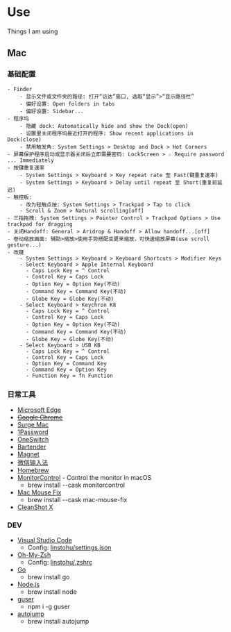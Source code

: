 # Use

Things I am using

## Mac

### 基础配置

```
- Finder
    - 显示文件或文件夹的路径: 打开“访达”窗口, 选取“显示”>“显示路径栏”
    - 偏好设置: Open folders in tabs
    - 偏好设置: Sidebar...
- 程序坞
    - 隐藏 dock: Automatically hide and show the Dock(open)
    - 设置里关闭程序坞最近打开的程序: Show recent applications in Dock(close)
    - 禁用触发角: System Settings > Desktop and Dock > Hot Corners
- 屏幕保护程序启动或显示器关闭后立即需要密码: LockScreen > ☆ Require password ... Immediately
- 按键重复速率
    - System Settings > Keyboard > Key repeat rate 至 Fast(键重复速率)
    - System Settings > Keyboard > Delay until repeat 至 Short(重复前延迟)
- 触控板:
    - 改为轻触点按: System Settings > Trackpad > Tap to click
    - Scroll & Zoom > Natural scrolling[off]
- 三指拖拽: System Settings > Pointer Control > Trackpad Options > Use trackpad for dragging
- 关闭Handoff: General > Aridrop & Handoff > Allow handoff...[off]
- 卷动缩放画面: 辅助>缩放>使用手势搭配变更来缩放，可快速缩放屏幕(use scroll gesture...)
- 改键
    - System Settings > Keyboard > Keyboard Shortcuts > Modifier Keys
    - Select Keyboard > Apple Internal Keyboard
      - Caps Lock Key = ^ Control
      - Control Key = Caps Lock
      - Option Key = Option Key(不动)
      - Command Key = Command Key(不动)
      - Globe Key = Globe Key(不动)
    - Select Keyboard > Keychron K8
      - Caps Lock Key = ^ Control
      - Control Key = Caps Lock
      - Option Key = Option Key(不动)
      - Command Key = Command Key(不动)
      - Globe Key = Globe Key(不动)
    - Select Keyboard > USB KB
      - Caps Lock Key = ^ Control
      - Control Key = Caps Lock
      - Option Key = Command Key
      - Command Key = Option Key
      - Function Key = fn Function
```

### 日常工具

- [Microsoft Edge](https://www.microsoft.com/edge)
- [~~Google Chrome~~](https://www.google.com/chrome/)
- [Surge Mac](https://nssurge.com/)
- [1Password](https://1password.com/downloads/mac/)
- [OneSwitch](https://fireball.studio/oneswitch/)
- [Bartender](https://www.macbartender.com/)
- [Magnet](https://magnet.crowdcafe.com/)
- [微信输入法](https://z.weixin.qq.com/)
- [Homebrew](https://brew.sh/)
- [MonitorControl](https://github.com/MonitorControl/MonitorControl) - Control the monitor in macOS
  - brew install --cask monitorcontrol
- [Mac Mouse Fix](https://mousefix.org/)
  - brew install --cask mac-mouse-fix
- [CleanShot X](https://cleanshot.com/)

### DEV

- [Visual Studio Code](https://code.visualstudio.com/)
  - Config: [linstohu/settings.json](https://github.com/linstohu/use/blob/main/settings.json)
- [Oh-My-Zsh](https://ohmyz.sh/)
  - Config: [linstohu/.zshrc](https://github.com/linstohu/use/blob/main/.zshrc)
- [Go](https://go.dev/)
  - brew install go
- [Node.js](https://nodejs.org/)
  - brew install node
- [guser](https://github.com/krnsk0/guser)
  - npm i -g guser
- [autojump](https://github.com/wting/autojump)
  - brew install autojump
